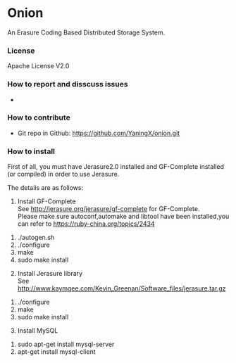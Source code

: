 Onion
========

An Erasure Coding Based Distributed Storage System.

### License
Apache License V2.0

### How to report and disscuss issues
- 

### How to contribute
- Git repo in Github: https://github.com/YaningX/onion.git

### How to install
First of all, you must have Jerasure2.0 installed and GF-Complete installed (or compiled) in order to use Jerasure.  

The details are as follows:  

1. Install GF-Complete  
See http://jerasure.org/jerasure/gf-complete for GF-Complete.  
Please make sure autoconf,automake and libtool have been installed,you can refer to https://ruby-china.org/topics/2434   
1) ./autogen.sh  
2) ./configure  
3) make  
4) sudo make install  

2. Install Jerasure library  
See http://www.kaymgee.com/Kevin_Greenan/Software_files/jerasure.tar.gz  
1) ./configure  
2) make  
3) sudo make install

3. Install MySQL
1) sudo apt-get install mysql-server
2) apt-get install mysql-client  
